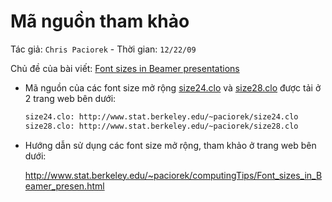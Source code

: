 # Mã nguồn tham khảo

Tác giả: `Chris Paciorek` - Thời gian: `12/22/09`

Chủ đề của bài viết: [Font sizes in Beamer presentations](http://www.stat.berkeley.edu/~paciorek/computingTips/Font_sizes_in_Beamer_presen.html)

- Mã nguồn của các font size mở rộng [size24.clo](http://www.stat.berkeley.edu/~paciorek/size24.clo) và
  [size28.clo](http://www.stat.berkeley.edu/~paciorek/size28.clo) được tải ở 2 trang web bên dưới:

  ```bash
  size24.clo: http://www.stat.berkeley.edu/~paciorek/size24.clo
  size28.clo: http://www.stat.berkeley.edu/~paciorek/size28.clo
  ```

- Hướng dẫn sử dụng các font size mở rộng, tham khảo ở trang web bên dưới:

  http://www.stat.berkeley.edu/~paciorek/computingTips/Font_sizes_in_Beamer_presen.html
